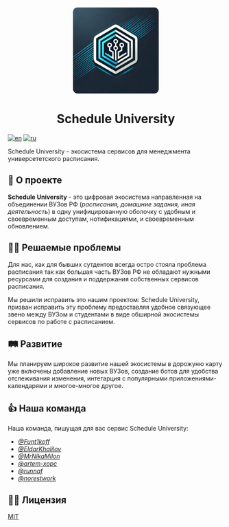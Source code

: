<div align="center">
  <br>
  <img src="logo-dev.png" alt="">
  <h1>Schedule University</h1>
</div>

[![en](https://img.shields.io/badge/lang-English%20%F0%9F%87%AC%F0%9F%87%A7-white)](README-EN.md)
[![ru](https://img.shields.io/badge/%D1%8F%D0%B7%D1%8B%D0%BA-%D0%A0%D1%83%D1%81%D1%81%D0%BA%D0%B8%D0%B9%20%F0%9F%87%B7%F0%9F%87%BA-white)](README.md)

Schedule University - экосистема сервисов для менеджмента универсететского расписания. 

## 📖 О проекте
**Schedule University** - это цифровая экосистема направленная на объединении ВУЗов РФ (_расписания, домашние задания, иная деятельность_) в одну унифицированную оболочку с удобным и своевременным доступам, нотификациями, и своевременным обновлением.  

## 👨‍💻 Решаемые проблемы
Для нас, как для бывших сутдентов всегда остро стояла проблема расписания так как большая часть ВУЗов РФ не обладают нужными ресурсами для создания и поддержания собственных сервисов расписания. 

Мы решили исправить это нашим проектом: Schedule University, призван исправить эту проблему предоставляя удобное связующее звено между ВУЗом и студентами в виде обширной экосистемы сервисов по работе с расписанием.

## 🛤 Развитие
Мы планируем широкое развитие нашей экосистемы в дорожуню карту уже включены добавление новых ВУЗов, создание ботов для удобства отслеживания изменения, интегарция с популярными приложениями-календарями и многое-многое другое.

## 👍 Наша команда
Наша команда, пишущая для вас сервис Schedule University:

- *[@Funt1koff](https://github.com/Funt1koff)* 
- *[@EldarKhalilov](https://github.com/EldarKhalilov)* 
- *[@MrNikaMilon](https://github.com/MrNikaMilon)* 
- *[@artem-xopc](https://github.com/artem-xopc)* 
- *[@runnaf](https://github.com/runnaf)* 
- *[@norestwork](https://github.com/norestwork)* 

## 👩‍💼 Лицензия
[MIT](LICENSE)
